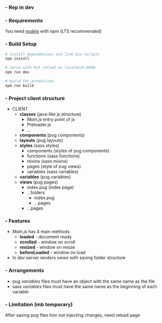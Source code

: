 ### - Rep in dev

### - Requirements

You need [nodejs](https://nodejs.org/en/) with npm (LTS recommended)

### - Build Setup

``` bash
# install dependencies and link bin scripts
npm install

# serve with hot reload at localhost:8080
npm run dev

# build for production
npm run build
```

### - Project client structure

- CLIENT
	- **classes** (java-like js structure)
		- *Main.js* entry point of js
		- Preloader.js
		- ...
	- **components** (pug components)
	- **layouts** (pug layouts)
	- **styles** (sass styles)
		- components (styles of pug components)
		- functions (sass functions)
		- mixins (sass mixins)
		- pages (style of pug views)
		- variables (sass variables)
	- **variables** (pug variables)
	- **views** (pug pages)
		- index.pug (index page)
		- ...folders
			- index.pug
			- ...pages
		- ...pages

### - Features
- *Main.js* has 4 main methods:
	- **loaded** - document ready
	- **scrolled** - window on scroll
	- **resized** - window on resize
	- **beforeLoaded** - window on load
- In dev server renders *views* with saving folder structure

### - Arrangements
- pug *variables* files must have an object with the same name as the file
- sass *variables* files must have the same name as the beginning of each variable

### - Limitation (mb temporary)
After saving pug files hmr not injecting changes, need reload page
